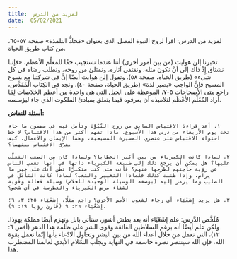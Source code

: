 ```yaml
---
title:  لمزيد من الدرس
date:  05/02/2021
---
```


لمزيد من الدرس: اقرأ لروح النبوة الفصل الذي بعنوان «مَحكُّ التلمذة» صفحة ٥٧-٦٥، من كتاب طريق الحياة.

تخبرنا إلن هوايت (من بين أمور أخرى) أننا عندما نستجيب حقًا للمعلِّم الأعظم، «فإننا نشتاق إِذْ ذاك إلى أنَّ نكون مثله، ونقتفي آثاره، ونمتلئ من روحه، ونطلب رضاه في كل شيء» (طريق الحياة، صفحة ٥٨). وتقول إلن هوايت أيضًا إنَّ في شركتنا مع يسوع المسيح فإنَّ الواجب «يصير لذة» (طريق الحياة، صفحة ٤٠). ونجد في الكِتَاب الْمُقَدَّس، راجع متى الأصحاحات ٥-٧، الموعظة على الجبل التي هي واحدة من أعظم الخلاصات لِمَا أراد المُعَلِّم الأَعْظَم لتلاميذه أن يعرفوه فيما يتعلق بمبادئ الملكوت الذي جاء ليؤسسه.

**أسئلة للنقاش:**

`١. أعد قراءة الاقتباس السابق من روح النُّبُوَّة وتأمل فيه في مضمون ما جاء تحت يوم الأربعاء من درس هذا الأسبوع. ماذا تفهم أكثر من هذا الاقتباس؟ لا حظ احتواء الاقتباس على عنصري المسيرة المسيحية، وهما الإيمان والأعمال. كيف يفرّق الاقتباس بينهما؟`

`٢. لماذا كانت الكبرياء من بين أكبر الخطايا؟ ولماذا كان من الصعب التغلّب عليها؟ هل يمكن أن يرجع ذلك إلى طبيعة الكبرياء ذاتها في أنها تعمي الناس عن رؤية حاجتهم لطرحها عنهم؟ فأنت متى كنت متكبرًا تظن أنك على خير ما يرام. وإذا ظننت كذلك فلماذا التغيير والتعب؟ لماذا كانت التأمّل في الصليب وما يرمز إليه (بوصفه الوسيلة الوحيدة للخلاص) وسيلة فعالة وقوية لشفاء مرض الكبرياء والغطرسة في أي شخص؟`

`٣. هل يريد إِشَعْيَاء أي رجاء لشعوب الأمم الأخرى؟ راجع مثلًا، إِشَعْيَاء ٢٥: ٣، ٦؛ إِشَعْيَاء ٢٦: ٩ (قارن رؤيا ١٩: ٩).`

مُلَخَّص الدَّرس: علم إِشَعْيَاء أنه بعد بطش أشور، ستأتي بابل وتهزم أيضًا مملكة يهوذا. ولكن علم أيضًا أنه برغم السلاطين الفائقة وقوى الشر على ظلمة هذا الدهر (أفس ٦: ١٢)، التي تعمل من خلال أعداء الله من بين البشر وتحاول الادّعاء بأنها إنّما تعمل بقوة الله، فإن الله سينتصر نصرة حاسمة في النهاية ويجلب السّلام الأبدي لعالمنا المضطرب هذا.